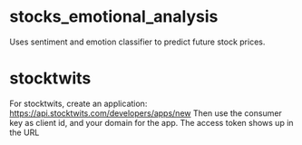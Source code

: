 # stocks_emotional_analysis
Uses sentiment and emotion classifier to predict future stock prices.


# stocktwits

For stocktwits, create an application:
https://api.stocktwits.com/developers/apps/new
Then use the consumer key as client id, and your domain for the app.
The access token shows up in the URL
